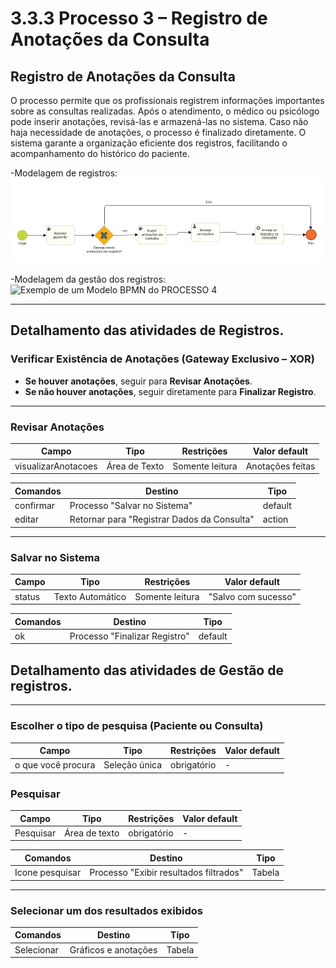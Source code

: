 # 3.3.3 Processo 3 – Registro de Anotações da Consulta

## Registro de Anotações da Consulta  

O processo permite que os profissionais registrem informações importantes sobre as consultas realizadas. Após o atendimento, o médico ou psicólogo pode inserir anotações, revisá-las e armazená-las no sistema. Caso não haja necessidade de anotações, o processo é finalizado diretamente. O sistema garante a organização eficiente dos registros, facilitando o acompanhamento do histórico do paciente.  

-Modelagem de registros:
![Exemplo de um Modelo BPMN do PROCESSO 4](images/modeloRegistroConsulta.png)  



-Modelagem da gestão dos registros:
![Exemplo de um Modelo BPMN do PROCESSO 4](images/modelagemGestãoDosRegistros.png)  


---

## Detalhamento das atividades de Registros. 


### **Verificar Existência de Anotações (Gateway Exclusivo – XOR)**  

- **Se houver anotações**, seguir para **Revisar Anotações**.  
- **Se não houver anotações**, seguir diretamente para **Finalizar Registro**.  

---

### **Revisar Anotações**  

| **Campo** | **Tipo** | **Restrições** | **Valor default** |
| --- | --- | --- | --- |
| visualizarAnotacoes | Área de Texto | Somente leitura | Anotações feitas |

| **Comandos** | **Destino** | **Tipo** |
| --- | --- | --- |
| confirmar | Processo "Salvar no Sistema" | default |
| editar | Retornar para "Registrar Dados da Consulta" | action |

---

### **Salvar no Sistema**  

| **Campo** | **Tipo** | **Restrições** | **Valor default** |
| --- | --- | --- | --- |
| status | Texto Automático | Somente leitura | "Salvo com sucesso" |

| **Comandos** | **Destino** | **Tipo** |
| --- | --- | --- |
| ok | Processo "Finalizar Registro" | default |

## Detalhamento das atividades de Gestão de registros. 

---

### **Escolher o tipo de pesquisa (Paciente ou Consulta)**  

| **Campo** | **Tipo** | **Restrições** | **Valor default** |
| --- | --- | --- | --- |
| o que você procura | Seleção única | obrigatório | - |

### **Pesquisar**  

| **Campo** | **Tipo** | **Restrições** | **Valor default** |
| --- | --- | --- | --- |
| Pesquisar | Área de texto | obrigatório | - |

| **Comandos** | **Destino** | **Tipo** |
| --- | --- | --- |
| Icone pesquisar | Processo "Exibir resultados filtrados" | Tabela |
---

### **Selecionar um dos resultados exibidos**  

| **Comandos** | **Destino** | **Tipo** |
| --- | --- | --- |
| Selecionar | Gráficos e anotações | Tabela |

